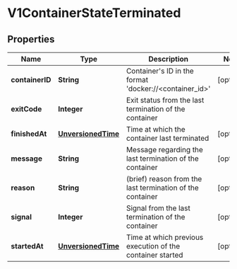 
# V1ContainerStateTerminated

## Properties
Name | Type | Description | Notes
------------ | ------------- | ------------- | -------------
**containerID** | **String** | Container&#39;s ID in the format &#39;docker://&lt;container_id&gt;&#39; |  [optional]
**exitCode** | **Integer** | Exit status from the last termination of the container | 
**finishedAt** | [**UnversionedTime**](UnversionedTime.md) | Time at which the container last terminated |  [optional]
**message** | **String** | Message regarding the last termination of the container |  [optional]
**reason** | **String** | (brief) reason from the last termination of the container |  [optional]
**signal** | **Integer** | Signal from the last termination of the container |  [optional]
**startedAt** | [**UnversionedTime**](UnversionedTime.md) | Time at which previous execution of the container started |  [optional]



